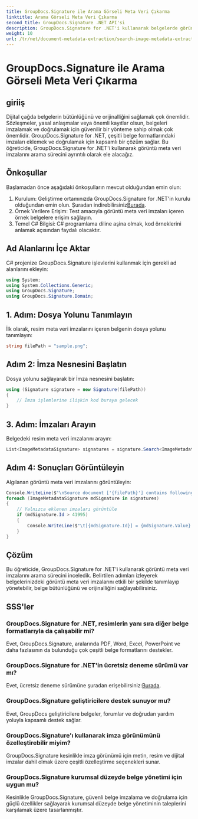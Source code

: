 ```yaml
---
title: GroupDocs.Signature ile Arama Görseli Meta Veri Çıkarma
linktitle: Arama Görseli Meta Veri Çıkarma
second_title: GroupDocs.Signature .NET API'si
description: GroupDocs.Signature for .NET'i kullanarak belgelerde görüntü meta veri imzalarını nasıl arayacağınızı öğrenin. Belge bütünlüğünü ve orijinalliğini zahmetsizce geliştirin.
weight: 10
url: /tr/net/document-metadata-extraction/search-image-metadata-extraction/
---
```


# GroupDocs.Signature ile Arama Görseli Meta Veri Çıkarma

## giriiş
Dijital çağda belgelerin bütünlüğünü ve orijinalliğini sağlamak çok önemlidir. Sözleşmeler, yasal anlaşmalar veya önemli kayıtlar olsun, belgeleri imzalamak ve doğrulamak için güvenilir bir yönteme sahip olmak çok önemlidir. GroupDocs.Signature for .NET, çeşitli belge formatlarındaki imzaları eklemek ve doğrulamak için kapsamlı bir çözüm sağlar. Bu öğreticide, GroupDocs.Signature for .NET'i kullanarak görüntü meta veri imzalarını arama sürecini ayrıntılı olarak ele alacağız. 
## Önkoşullar
Başlamadan önce aşağıdaki önkoşulların mevcut olduğundan emin olun:
1.  Kurulum: Geliştirme ortamınızda GroupDocs.Signature for .NET'in kurulu olduğundan emin olun. Şuradan indirebilirsiniz[Burada](https://releases.groupdocs.com/signature/net/).
2. Örnek Verilere Erişim: Test amacıyla görüntü meta veri imzaları içeren örnek belgelere erişim sağlayın.
3. Temel C# Bilgisi: C# programlama diline aşina olmak, kod örneklerini anlamak açısından faydalı olacaktır.

## Ad Alanlarını İçe Aktar
C# projenize GroupDocs.Signature işlevlerini kullanmak için gerekli ad alanlarını ekleyin:
```csharp
using System;
using System.Collections.Generic;
using GroupDocs.Signature;
using GroupDocs.Signature.Domain;
```
## 1. Adım: Dosya Yolunu Tanımlayın
İlk olarak, resim meta veri imzalarını içeren belgenin dosya yolunu tanımlayın:
```csharp
string filePath = "sample.png";
```
## Adım 2: İmza Nesnesini Başlatın
Dosya yolunu sağlayarak bir İmza nesnesini başlatın:
```csharp
using (Signature signature = new Signature(filePath))
{
    // İmza işlemlerine ilişkin kod buraya gelecek
}
```
## 3. Adım: İmzaları Arayın
Belgedeki resim meta veri imzalarını arayın:
```csharp
List<ImageMetadataSignature> signatures = signature.Search<ImageMetadataSignature>(SignatureType.Metadata);
```
## Adım 4: Sonuçları Görüntüleyin
Algılanan görüntü meta veri imzalarını görüntüleyin:
```csharp
Console.WriteLine($"\nSource document ['{filePath}'] contains following signatures.");
foreach (ImageMetadataSignature mdSignature in signatures)
{
    // Yalnızca eklenen imzaları görüntüle
    if (mdSignature.Id > 41995)
    {
        Console.WriteLine($"\t[{mdSignature.Id}] = {mdSignature.Value} ({mdSignature.Type})");
    }
}
```

## Çözüm
Bu öğreticide, GroupDocs.Signature for .NET'i kullanarak görüntü meta veri imzalarını arama sürecini inceledik. Belirtilen adımları izleyerek belgelerinizdeki görüntü meta veri imzalarını etkili bir şekilde tanımlayıp yönetebilir, belge bütünlüğünü ve orijinalliğini sağlayabilirsiniz.
## SSS'ler
### GroupDocs.Signature for .NET, resimlerin yanı sıra diğer belge formatlarıyla da çalışabilir mi?
Evet, GroupDocs.Signature, aralarında PDF, Word, Excel, PowerPoint ve daha fazlasının da bulunduğu çok çeşitli belge formatlarını destekler.
### GroupDocs.Signature for .NET'in ücretsiz deneme sürümü var mı?
Evet, ücretsiz deneme sürümüne şuradan erişebilirsiniz:[Burada](https://releases.groupdocs.com/).
### GroupDocs.Signature geliştiricilere destek sunuyor mu?
Evet, GroupDocs geliştiricilere belgeler, forumlar ve doğrudan yardım yoluyla kapsamlı destek sağlar.
### GroupDocs.Signature'ı kullanarak imza görünümünü özelleştirebilir miyim?
GroupDocs.Signature kesinlikle imza görünümü için metin, resim ve dijital imzalar dahil olmak üzere çeşitli özelleştirme seçenekleri sunar.
### GroupDocs.Signature kurumsal düzeyde belge yönetimi için uygun mu?
Kesinlikle GroupDocs.Signature, güvenli belge imzalama ve doğrulama için güçlü özellikler sağlayarak kurumsal düzeyde belge yönetiminin taleplerini karşılamak üzere tasarlanmıştır.